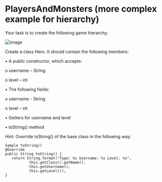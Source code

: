 # PlayersAndMonsters (more complex example for hierarchy)

Your task is to create the following game hierarchy: 

![image](https://user-images.githubusercontent.com/81368587/180835336-6d2006da-b40a-4676-aecc-f4caff4bca4d.png)

Create a class Hero. It should contain the following members:

•	A public constructor, which accepts:

o	username – String

o	level – int

•	The following fields:

o	username - String

o	level – int

•	Getters for username and level

•	toString() method

Hint: Override toString() of the base class in the following way:

    Sample toString()
    @Override
    public String toString() {
       return String.format("Type: %s Username: %s Level: %s",
               this.getClass().getName(),
               this.getUsername(),
               this.getLevel());
    }



  
